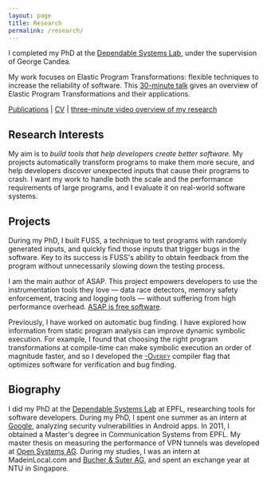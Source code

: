 ```yaml
---
layout: page
title: Research
permalink: /research/
---
```


I completed my PhD at the [Dependable Systems Lab][dslab], under the supervision
of George Candea.

My work focuses on Elastic Program Transformations: flexible techniques to
increase the reliability of software. This [30-minute talk][ept_talk] gives an
overview of Elastic Program Transformations and their applications.

[Publications](https://scholar.google.ch/citations?user=NnX4nLIAAAAJ) |
[CV](http://blog.purpureus.net/assets/documents/cv_jonas_wagner.pdf) |
[three-minute video overview of my research](https://www.youtube.com/watch?v=h5z7BBbvPK0)

Research Interests
------------------

My aim is to *build tools that help developers create better software.* My
projects automatically transform programs to make them more secure, and help
developers discover unexpected inputs that cause their programs to crash. I want
my work to handle both the scale and the performance requirements of large
programs, and I evaluate it on real-world software systems.


Projects
--------

During my PhD, I built FUSS, a technique to test programs with randomly
generated inputs, and quickly find those inputs that trigger bugs in the
software. Key to its success is FUSS's ability to obtain feedback from the
program without unnecessarily slowing down the testing process.

I am the main author of ASAP. This project empowers developers to use the
instrumentation tools they love &mdash; data race detectors, memory safety
enforcement, tracing and logging tools &mdash; without suffering from high
performance overhead. [ASAP is free software][asap].

Previously, I have worked on automatic bug finding. I have explored how
information from static program analysis can improve dynamic symbolic
execution. For example, I found that choosing the right program transformations
at compile-time can make symbolic execution an order of magnitude faster, and
so I developed the [<span style="font-variant: small-caps;">-Overify</span>][overify]
compiler flag that optimizes software for verification and bug finding.


Biography
---------

I did my PhD at the [Dependable Systems Lab][dslab] at EPFL, researching tools
for software developers. During my PhD, I spent one summer as an intern at
[Google](https://google.com/), analyzing security vulnerabilities in Android
apps. In 2011, I obtained a Master's degree in Communication Systems from EPFL.
My master thesis on measuring the performance of VPN tunnels was developed at
[Open Systems AG](https://open.ch/). During my studies, I was an intern at
MadeinLocal.com and [Bucher &amp; Suter AG](https://www.bucher-suter.com/), and
spent an exchange year at NTU in Singapore.

[dslab]: http://dslab.epfl.ch/
[ept_talk]: https://www.youtube.com/watch?v=G_sYs5evS-g
[asap]: http://dslab.epfl.ch/proj/asap/
[overify]: http://infoscience.epfl.ch/record/186012/
[dslab]: http://dslab.epfl.ch/
